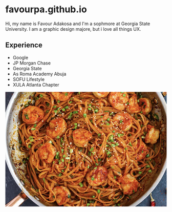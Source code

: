 # favourpa.github.io

Hi, my name is Favour Adakosa and I'm a sophmore at Georgia State University. I am a graphic design majore, but i love all things UX.

## Experience 

+ Google 
+ JP Morgan Chase
+ Georgia State
+ As Roma Academy Abuja
+ SOFU Lifestyle 
+ XULA Atlanta Chapter


![PictureOfNoodles!](Noodles.png)   